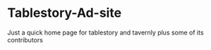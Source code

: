 # Tablestory-Ad-site
Just a quick home page for tablestory and tavernly plus some of its contributors
